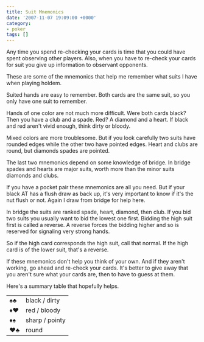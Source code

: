 ```yaml
---
title: Suit Mnemonics
date: '2007-11-07 19:09:00 +0000'
category:
- poker
tags: []
---
```

Any time you spend re-checking your cards is time that you could have spent
observing other players. Also, when you have to re-check your cards for suit you
give up information to observant opponents.

These are some of the mnemonics that help me remember what suits I have when
playing holdem.

Suited hands are easy to remember. Both cards are the same suit, so you only
have one suit to remember.

Hands of one color are not much more difficult. Were both cards black? Then you
have a club and a spade. Red? A diamond and a heart. If black and red aren't
vivid enough, think dirty or bloody.

Mixed colors are more troublesome. But if you look carefully two suits have
rounded edges while the other two have pointed edges. Heart and clubs are round,
but diamonds spades are pointed.

The last two mnemonics depend on some knowledge of bridge. In bridge spades and
hearts are major suits, worth more than the minor suits diamonds and clubs.

If you have a pocket pair these mnemonics are all you need. But if your black AT
has a flush draw as back up, it's very important to know if it's the nut flush
or not. Again I draw from bridge for help here.

In bridge the suits are ranked spade, heart, diamond, then club. If you bid two
suits you usually want to bid the lowest one first. Bidding the high suit first
is called a reverse. A reverse forces the bidding higher and so is reserved for
signaling very strong hands.

So if the high card corresponds the high suit, call that normal. If the high
card is of the lower suit, that's a reverse.

If these mnemonics don't help you think of your own. And if they aren't working,
go ahead and re-check your cards. It's better to give away that you aren't sure
what your cards are, then to have to guess at them.

Here's a summary table that hopefully helps.

<table>
  <tbody>
  <tr>
  <td>&spades;&clubs;</td>
  <td>black / dirty</td>
  </tr>
  <tr>
  <td>&diams;&hearts;</td>
  <td>red / bloody</td>
  </tr>
  <tr>
  <td>&diams;&spades;</td>
  <td>sharp / pointy</td>
  </tr>
  <tr>
  <td>&hearts;&clubs;</td>
  <td>round</td>
  </tr>
  </tbody>
</table>
